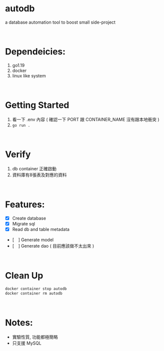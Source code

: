 # autodb
a database automation tool to boost small side-project

</br>

# Dependeicies:
1. go1.19
2. docker
2. linux like system

</br>

# Getting Started
1. 看一下 .env 內容 ( 確認一下 PORT 跟 CONTAINER_NAME 沒有跟本地衝突 )
2. `go run .`

</br>

# Verify
1. db container 正確啟動
2. 資料庫有8張表及對應的資料

</br>

# Features:
- [x] Create database
- [x] Migrate sql
- [x] Read db and table metadata
- [　] Generate model
- [　] Generate dao ( 目前應該做不太出來 )

</br>

# Clean Up
```bash
docker container stop autodb
docker container rm autodb
```

</br>

# Notes:
- 實驗性質, 功能都極簡略
- 只支援 MySQL